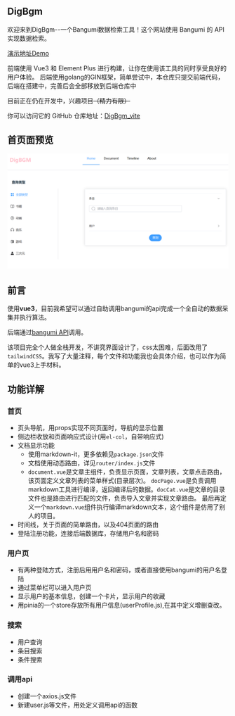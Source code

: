 ## DigBgm

<p> 欢迎来到DigBgm--一个Bangumi数据检索工具！这个网站使用 Bangumi 的 API 实现数据检索。</p>

<a href="http://digbgm.masterkagami.com/" rel="nofollow">演示地址Demo</a>

<p> 前端使用 Vue3 和 Element Plus 进行构建，让你在使用该工具的同时享受良好的用户体验。
    后端使用golang的GIN框架，简单尝试中，本仓库只提交前端代码，后端在搭建中，完善后会全部移放到后端仓库中</p>

<p> 目前正在仍在开发中，兴趣项目<s>（精力有限）</s> </p>

<p> 你可以访问它的 GitHub 仓库地址：<a href="https://github.com/viogami/DigBGM_vite" target="_blank">DigBgm_vite</a> </p>

## 首页面预览

![preview](https://github.com/viogami/DigBGM_vite/raw/main/public/preview.png)

## 前言
使用**vue3**，目前我希望可以通过自助调用bangumi的api完成一个全自动的数据采集并执行算法。

后端通过[bangumi API][1]调用。

该项目完全个人做全栈开发，不讲究界面设计了，css太困难，后面改用了`tailwindCSS`。我写了大量注释，每个文件和功能我也会具体介绍，也可以作为简单的vue3上手材料。

## 功能详解
### 首页
- 页头导航，用props实现不同页面时，导航的显示位置
- 侧边栏收放和页面响应式设计(用`el-col`，自带响应式)
- 文档显示功能
  - 使用markdown-it，更多依赖见`package.json`文件
  - 文档使用动态路由，详见`router/index.js`文件
  - `document.vue`是文章主组件，负责显示页面，文章列表，文章点击路由，该页面定义文章列表的菜单样式(目录层次)。
 `docPage.vue`是负责调用markdown工具进行编译，返回编译后的数据。`docCat.vue`是文章的目录文件也是路由进行匹配的文件，负责导入文章并实现文章路由。
  最后再定义一个`markdown.vue`组件执行编译markdown文本，这个组件是仿用了别人的项目。
- 时间线，关于页面的简单路由，以及404页面的路由
- 登陆注册功能，连接后端数据库，存储用户名和密码

### 用户页
- 有两种登陆方式，注册后用用户名和密码，或者直接使用bangumi的用户名登陆
- 通过菜单栏可以进入用户页
- 显示用户的基本信息，创建一个卡片，显示用户的收藏
- 用pinia的一个store存放所有用户信息(userProfile.js),在其中定义增删查改。

### 搜索
- 用户查询
- 条目搜索
- 条件搜索

### 调用api
- 创建一个axios.js文件
- 新建user.js等文件，用处定义调用api的函数


[1]: https://bangumi.github.io/api/#/